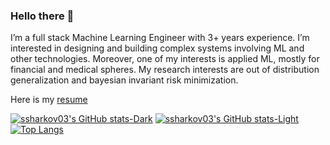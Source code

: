 ### Hello there 👋
I’m a full stack Machine Learning Engineer with 3+ years experience. I’m interested in designing and building complex
systems involving ML and other technologies. Moreover, one of my interests is applied ML, mostly for financial and
medical spheres. My research interests are out of distribution generalization and bayesian invariant risk minimization.

Here is my [resume](https://drive.google.com/file/d/1Mv3UYI7MFtMJlg1o62aPbQwY9alb9fg-/view?usp=sharing)

[![ssharkov03's GitHub stats-Dark](https://github-readme-stats.vercel.app/api?username=ssharkov03&count_private=true&show_icons=true&theme=dark#gh-dark-mode-only)](https://github.com/anuraghazra/github-readme-stats#gh-dark-mode-only)
[![ssharkov03's GitHub stats-Light](https://github-readme-stats.vercel.app/api?username=ssharkov03&count_private=true&show_icons=true&theme=default#gh-light-mode-only)](https://github.com/anuraghazra/github-readme-stats#gh-light-mode-only)
[![Top Langs](https://github-readme-stats.vercel.app/api/top-langs/?username=ssharkov03&layout=compact)](https://github.com/anuraghazra/github-readme-stats)


<!--
**ssharkov03/ssharkov03** is a ✨ _special_ ✨ repository because its `README.md` (this file) appears on your GitHub profile.

Here are some ideas to get you started:

- 🔭 I’m currently working on ...
- 🌱 I’m currently learning ...
- 👯 I’m looking to collaborate on ...
- 🤔 I’m looking for help with ...
- 💬 Ask me about ...
- 📫 How to reach me: ...
- 😄 Pronouns: ...
- ⚡ Fun fact: ...
-->
